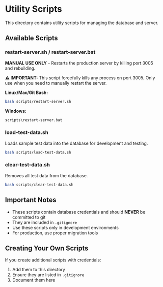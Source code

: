 # Utility Scripts

This directory contains utility scripts for managing the database and server.

## Available Scripts

### restart-server.sh / restart-server.bat
**MANUAL USE ONLY** - Restarts the production server by killing port 3005 and rebuilding.

**⚠️ IMPORTANT:** This script forcefully kills any process on port 3005. Only use when you need to manually restart the server.

**Linux/Mac/Git Bash:**
```bash
bash scripts/restart-server.sh
```

**Windows:**
```cmd
scripts\restart-server.bat
```

### load-test-data.sh
Loads sample test data into the database for development and testing.

```bash
bash scripts/load-test-data.sh
```

### clear-test-data.sh
Removes all test data from the database.

```bash
bash scripts/clear-test-data.sh
```

## Important Notes

- These scripts contain database credentials and should **NEVER** be committed to git
- They are included in `.gitignore`
- Use these scripts only in development environments
- For production, use proper migration tools

## Creating Your Own Scripts

If you create additional scripts with credentials:
1. Add them to this directory
2. Ensure they are listed in `.gitignore`
3. Document them here
